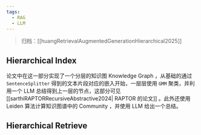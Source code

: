 ```yaml
---
tags:
  - RAG
  - LLM
---
```




> 归档：[[huangRetrievalAugmentedGenerationHierarchical2025]]

## Hierarchical Index

论文中在这一部分实现了一个分层的知识图 Knowledge Graph ，从基础的通过 `SentenceSplitter` 得到的文本片段对应的嵌入开始，一层层使用 `GMM` 聚类，并利用一个 LLM 总结得到上一层的节点，这部分可见[[sarthiRAPTORRecursiveAbstractive2024| RAPTOR 的论文]] 。此外还使用 Leiden 算法计算知识图谱中的 Community ，并使用 LLM 给出一个总结。

## Hierarchical Retrieve